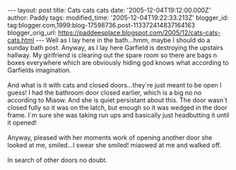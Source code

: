 \-\-- layout: post title: Cats cats cats date:
\'2005-12-04T19:12:00.000Z\' author: Paddy tags: modified\_time:
\'2005-12-04T19:22:33.213Z\' blogger\_id:
tag:blogger.com,1999:blog-17598736.post-113372414837164163
blogger\_orig\_url:
https://paddeesplace.blogspot.com/2005/12/cats-cats-cats.html \-\-- Well
as I lay here in the bath\...hmm, maybe I should do a sunday bath post.
Anyway, as I lay here Garfield is destroying the upstairs hallway. My
girlfriend is clearing out the spare room so there are bags n boxes
everywhere which are obviously hiding god knows what according to
Garfields imagination.\
\
And what is it with cats and closed doors\...they\`re just meant to be
open I guess! I had the bathroom door closed earlier, which is a big no
no according to Miaow. And she is quiet persistant about this. The door
wasn\`t closed fully so it was on the latch, but enough so it was wedged
in the door frame. I\`m sure she was taking run ups and basically just
headbutting it until it opened!\
\
Anyway, pleased with her moments work of opening another door she looked
at me, smiled\...I swear she smiled! miaowed at me and walked off.\
\
In search of other doors no doubt.

